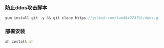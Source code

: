### 防止ddos攻击脚本

```javascript
yum install git -y && git clone https://github.com/luo964973791/ddos.git && cd ddos
```

### 部署安装

```javascript
sh install.sh
```

